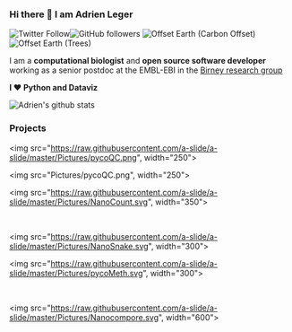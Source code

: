 ### Hi there 👋 I am Adrien Leger

![Twitter Follow](https://img.shields.io/twitter/follow/AdrienLeger2?label=Twitter&style=social)![GitHub followers](https://img.shields.io/github/followers/a-slide?label=Github&style=social)  ![Offset Earth (Carbon Offset)](https://img.shields.io/offset-earth/carbon/thebruneauleger?style=social) ![Offset Earth (Trees)](https://img.shields.io/offset-earth/trees/thebruneauleger?style=social)

I am a **computational biologist** and **open source software developer** working as a senior postdoc at the EMBL-EBI in the [Birney research group](https://www.ebi.ac.uk/research/birney) 

**I ❤️ Python and Dataviz**

![Adrien's github stats](https://github-readme-stats.vercel.app/api?username=a-slide&show_icons=true)

### Projects

<img src="https://raw.githubusercontent.com/a-slide/a-slide/master/Pictures/pycoQC.png", width="250">

<img src="Pictures/pycoQC.png", width="250">

<img src="https://raw.githubusercontent.com/a-slide/a-slide/master/Pictures/NanoCount.svg", width="350">

</br>

<img src="https://raw.githubusercontent.com/a-slide/a-slide/master/Pictures/NanoSnake.svg", width="300">

<img src="https://raw.githubusercontent.com/a-slide/a-slide/master/Pictures/pycoMeth.svg", width="300">

</br>

<img src="https://raw.githubusercontent.com/a-slide/a-slide/master/Pictures/Nanocompore.svg", width="600">


